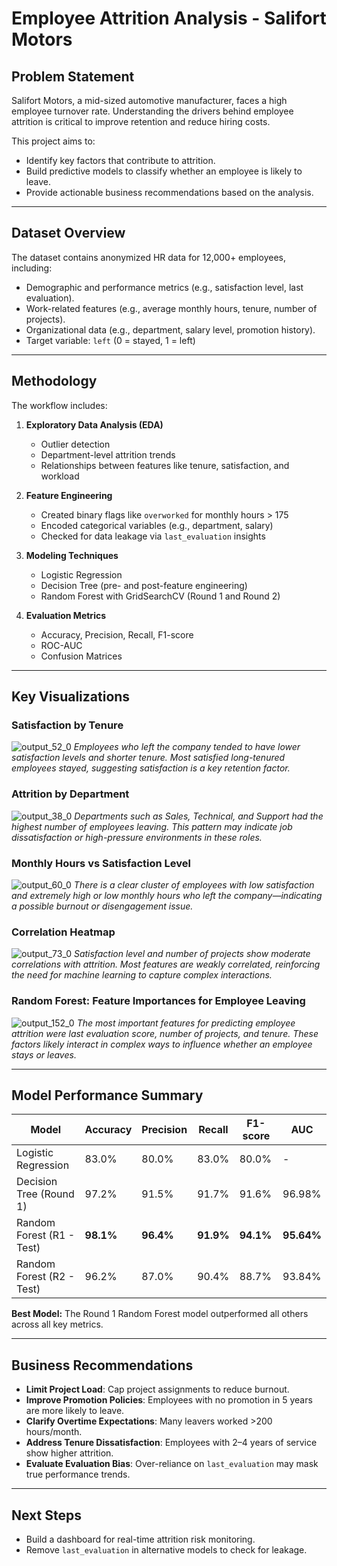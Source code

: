 # Employee Attrition Analysis - Salifort Motors

## Problem Statement

Salifort Motors, a mid-sized automotive manufacturer, faces a high employee turnover rate. Understanding the drivers behind employee attrition is critical to improve retention and reduce hiring costs.

This project aims to:
- Identify key factors that contribute to attrition.
- Build predictive models to classify whether an employee is likely to leave.
- Provide actionable business recommendations based on the analysis.

---

## Dataset Overview

The dataset contains anonymized HR data for 12,000+ employees, including:
- Demographic and performance metrics (e.g., satisfaction level, last evaluation).
- Work-related features (e.g., average monthly hours, tenure, number of projects).
- Organizational data (e.g., department, salary level, promotion history).
- Target variable: `left` (0 = stayed, 1 = left)

---

##  Methodology

The workflow includes:

1. **Exploratory Data Analysis (EDA)**
   - Outlier detection
   - Department-level attrition trends
   - Relationships between features like tenure, satisfaction, and workload

2. **Feature Engineering**
   - Created binary flags like `overworked` for monthly hours > 175
   - Encoded categorical variables (e.g., department, salary)
   - Checked for data leakage via `last_evaluation` insights

3. **Modeling Techniques**
   - Logistic Regression
   - Decision Tree (pre- and post-feature engineering)
   - Random Forest with GridSearchCV (Round 1 and Round 2)

4. **Evaluation Metrics**
   - Accuracy, Precision, Recall, F1-score
   - ROC-AUC
   - Confusion Matrices

---

##  Key Visualizations

###  Satisfaction by Tenure
![output_52_0](images/output_52_0.png)
*Employees who left the company tended to have lower satisfaction levels and shorter tenure. Most satisfied long-tenured employees stayed, suggesting satisfaction is a key retention factor.*

###  Attrition by Department
![output_38_0](images/output_38_0.png)
*Departments such as Sales, Technical, and Support had the highest number of employees leaving. This pattern may indicate job dissatisfaction or high-pressure environments in these roles.*

###  Monthly Hours vs Satisfaction Level
![output_60_0](images/output_60_0.png)
*There is a clear cluster of employees with low satisfaction and extremely high or low monthly hours who left the company—indicating a possible burnout or disengagement issue.*

###  Correlation Heatmap
![output_73_0](images/output_73_0.png)
*Satisfaction level and number of projects show moderate correlations with attrition. Most features are weakly correlated, reinforcing the need for machine learning to capture complex interactions.*

###  Random Forest: Feature Importances for Employee Leaving
![output_152_0](images/output_152_0.png)
*The most important features for predicting employee attrition were last evaluation score, number of projects, and tenure. These factors likely interact in complex ways to influence whether an employee stays or leaves.*

---

##  Model Performance Summary

| Model                     | Accuracy | Precision | Recall | F1-score | AUC   |
|--------------------------|----------|-----------|--------|----------|-------|
| Logistic Regression      | 83.0%    | 80.0%     | 83.0%  | 80.0%    | -     |
| Decision Tree (Round 1)  | 97.2%    | 91.5%     | 91.7%  | 91.6%    | 96.98%|
| Random Forest (R1 - Test)| **98.1%**| **96.4%** | **91.9%**| **94.1%**| **95.64%** |
| Random Forest (R2 - Test)| 96.2%    | 87.0%     | 90.4%  | 88.7%    | 93.84%|

**Best Model:** The Round 1 Random Forest model outperformed all others across all key metrics.

---

## Business Recommendations

- **Limit Project Load**: Cap project assignments to reduce burnout.
- **Improve Promotion Policies**: Employees with no promotion in 5 years are more likely to leave.
- **Clarify Overtime Expectations**: Many leavers worked >200 hours/month.
- **Address Tenure Dissatisfaction**: Employees with 2–4 years of service show higher attrition.
- **Evaluate Evaluation Bias**: Over-reliance on `last_evaluation` may mask true performance trends.

---

## Next Steps
- Build a dashboard for real-time attrition risk monitoring.
- Remove `last_evaluation` in alternative models to check for leakage.


